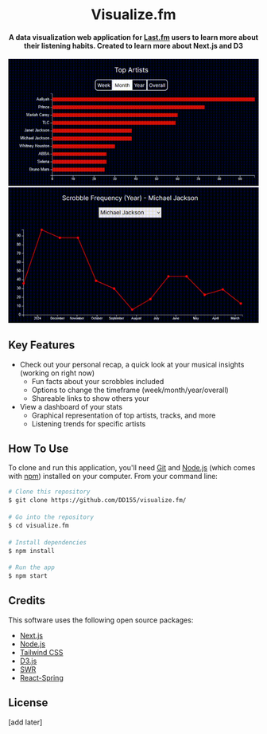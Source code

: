 
<h1 align="center">
  Visualize.fm
  <br>
</h1>

<h4 align="center">A data visualization web application for <a href="https://www.last.fm/" target="_blank">Last.fm</a> users to learn more about their listening habits. Created to learn more about Next.js and D3 </h4>

![Top Artists](https://github.com/DD155/visualize.fm/blob/master/showcases/Top%20Artists.gif)
![Scrobble Frequency](https://github.com/DD155/visualize.fm/blob/master/showcases/Scrobble%20Frequency.gif)

## Key Features
* Check out your personal recap, a quick look at your musical insights (working on right now)
  - Fun facts about your scrobbles included
  - Options to change the timeframe (week/month/year/overall)
  - Shareable links to show others your 
* View a dashboard of your stats
  -  Graphical representation of top artists, tracks, and more
  -  Listening trends for specific artists

  

## How To Use

To clone and run this application, you'll need [Git](https://git-scm.com) and [Node.js](https://nodejs.org/en/download/) (which comes with [npm](http://npmjs.com)) installed on your computer. From your command line:

```bash
# Clone this repository
$ git clone https://github.com/DD155/visualize.fm/

# Go into the repository
$ cd visualize.fm

# Install dependencies
$ npm install

# Run the app
$ npm start
```

## Credits

This software uses the following open source packages:

- [Next.js](https://nextjs.org/)
- [Node.js](https://nodejs.org/)
- [Tailwind CSS](https://tailwindcss.com/)
- [D3.js](https://d3js.org/)
- [SWR](https://swr.vercel.app/)
- [React-Spring](https://react-spring.dev/)

## License
[add later]

